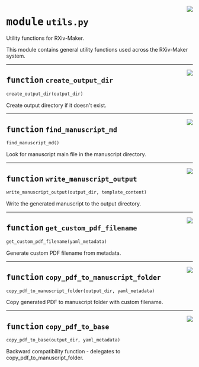 <!-- markdownlint-disable -->

<a href="../../src/py/utils.py#L0"><img align="right" style="float:right;" src="https://img.shields.io/badge/-source-cccccc?style=flat-square"></a>

# <kbd>module</kbd> `utils.py`
Utility functions for RXiv-Maker. 

This module contains general utility functions used across the RXiv-Maker system. 


---

<a href="../../src/py/utils.py#L17"><img align="right" style="float:right;" src="https://img.shields.io/badge/-source-cccccc?style=flat-square"></a>

## <kbd>function</kbd> `create_output_dir`

```python
create_output_dir(output_dir)
```

Create output directory if it doesn't exist. 


---

<a href="../../src/py/utils.py#L26"><img align="right" style="float:right;" src="https://img.shields.io/badge/-source-cccccc?style=flat-square"></a>

## <kbd>function</kbd> `find_manuscript_md`

```python
find_manuscript_md()
```

Look for manuscript main file in the manuscript directory. 


---

<a href="../../src/py/utils.py#L46"><img align="right" style="float:right;" src="https://img.shields.io/badge/-source-cccccc?style=flat-square"></a>

## <kbd>function</kbd> `write_manuscript_output`

```python
write_manuscript_output(output_dir, template_content)
```

Write the generated manuscript to the output directory. 


---

<a href="../../src/py/utils.py#L56"><img align="right" style="float:right;" src="https://img.shields.io/badge/-source-cccccc?style=flat-square"></a>

## <kbd>function</kbd> `get_custom_pdf_filename`

```python
get_custom_pdf_filename(yaml_metadata)
```

Generate custom PDF filename from metadata. 


---

<a href="../../src/py/utils.py#L90"><img align="right" style="float:right;" src="https://img.shields.io/badge/-source-cccccc?style=flat-square"></a>

## <kbd>function</kbd> `copy_pdf_to_manuscript_folder`

```python
copy_pdf_to_manuscript_folder(output_dir, yaml_metadata)
```

Copy generated PDF to manuscript folder with custom filename. 


---

<a href="../../src/py/utils.py#L114"><img align="right" style="float:right;" src="https://img.shields.io/badge/-source-cccccc?style=flat-square"></a>

## <kbd>function</kbd> `copy_pdf_to_base`

```python
copy_pdf_to_base(output_dir, yaml_metadata)
```

Backward compatibility function - delegates to copy_pdf_to_manuscript_folder. 


